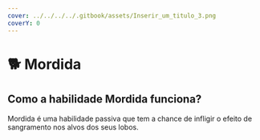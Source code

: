 ```yaml
---
cover: ../../../../.gitbook/assets/Inserir_um_titulo_3.png
coverY: 0
---
```


# 🐕 Mordida

## Como a habilidade Mordida funciona?

Mordida é uma habilidade passiva que tem a chance de infligir o efeito de sangramento nos alvos dos seus lobos.
